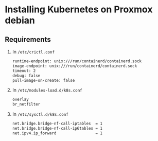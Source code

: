 # Installing Kubernetes on Proxmox debian

## Requirements


1. In `/etc/crictl.conf`

    ```txt
    runtime-endpoint: unix:///run/containerd/containerd.sock
    image-endpoint: unix:///run/containerd/containerd.sock
    timeout: 2
    debug: false
    pull-image-on-create: false
    ```

2. In `/etc/modules-load.d/k8s.conf`

    ```txt
    overlay
    br_netfilter
    ```

3. In `/etc/sysctl.d/k8s.conf`

    ```txt
    net.bridge.bridge-nf-call-iptables  = 1
    net.bridge.bridge-nf-call-ip6tables = 1
    net.ipv4.ip_forward                 = 1
    ```

